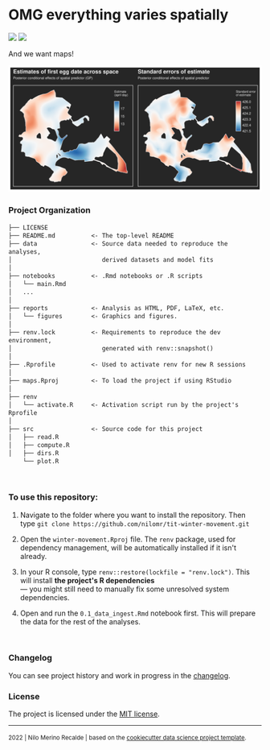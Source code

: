 
# OMG everything varies spatially
![](https://img.shields.io/badge/-R_Markdown-blue?style=flat&labelColor=white&logo=RStudio&logoColor=blue)
![](https://img.shields.io/badge/license-MIT-green)


And we want maps!

![](/reports/figures/laydate_estimate_se.png)


### Project Organization


    ├── LICENSE
    ├── README.md          <- The top-level README
    ├── data               <- Source data needed to reproduce the analyses,
    │                         derived datasets and model fits
    │
    ├── notebooks          <- .Rmd notebooks or .R scripts
    │   └── main.Rmd
    │   ...
    │                                 
    ├── reports            <- Analysis as HTML, PDF, LaTeX, etc.
    │   └── figures        <- Graphics and figures.
    │
    ├── renv.lock          <- Requirements to reproduce the dev environment,
    │                         generated with renv::snapshot()
    │
    ├── .Rprofile          <- Used to activate renv for new R sessions
    │
    ├── maps.Rproj         <- To load the project if using RStudio
    │
    ├── renv         
    │   └── activate.R     <- Activation script run by the project's Rprofile
    │
    ├── src                <- Source code for this project
    │   ├── read.R 
    │   ├── compute.R
    │   ├── dirs.R
        └── plot.R



<br>

### To use this repository:

1. Navigate to the folder where you want to install the repository. Then type
   `git clone https://github.com/nilomr/tit-winter-movement.git`

2. Open the `winter-movement.Rproj` file. The `renv` package, used for
   dependency management, will be automatically installed if it isn't already.

3. In your R console, type `renv::restore(lockfile = "renv.lock")`. This will
   install **the project's R dependencies**\
— you might still need to manually fix some unresolved system dependencies.

4. Open and run the `0.1_data_ingest.Rmd` notebook first. This will prepare the
   data for the rest of the analyses.

<br>

### Changelog
You can see project history and work in progress in the [changelog](./docs/CHANGELOG.md).
### License
The project is licensed under the [MIT license](./LICENSE).

--------

<p><small>2022 | Nilo Merino Recalde | based on the <a target="_blank" href="https://drivendata.github.io/cookiecutter-data-science/">cookiecutter data science project template</a>.</small></p>
